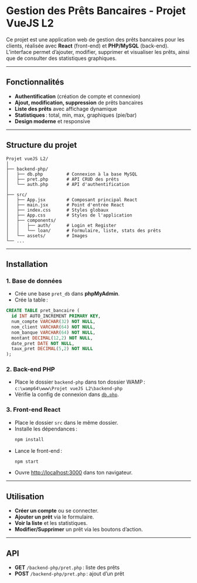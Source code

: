 # Gestion des Prêts Bancaires - Projet VueJS L2

Ce projet est une application web de gestion des prêts bancaires pour les clients, réalisée avec **React** (front-end) et **PHP/MySQL** (back-end).  
L’interface permet d’ajouter, modifier, supprimer et visualiser les prêts, ainsi que de consulter des statistiques graphiques.

---

## Fonctionnalités

- **Authentification** (création de compte et connexion)
- **Ajout, modification, suppression** de prêts bancaires
- **Liste des prêts** avec affichage dynamique
- **Statistiques** : total, min, max, graphiques (pie/bar)
- **Design moderne** et responsive

---

## Structure du projet

```
Projet vueJS L2/
│
├── backend-php/
│   ├── db.php         # Connexion à la base MySQL
│   ├── pret.php       # API CRUD des prêts
│   └── auth.php       # API d'authentification
│
├── src/
│   ├── App.jsx        # Composant principal React
│   ├── main.jsx       # Point d'entrée React
│   ├── index.css      # Styles globaux
│   ├── App.css        # Styles de l'application
│   ├── components/
│   │   ├── auth/      # Login et Register
│   │   └── loan/      # Formulaire, liste, stats des prêts
│   └── assets/        # Images
└── ...
```

---

## Installation

### 1. **Base de données**

- Crée une base `pret_db` dans **phpMyAdmin**.
- Crée la table :

```sql
CREATE TABLE pret_bancaire (
  id INT AUTO_INCREMENT PRIMARY KEY,
  num_compte VARCHAR(32) NOT NULL,
  nom_client VARCHAR(64) NOT NULL,
  nom_banque VARCHAR(64) NOT NULL,
  montant DECIMAL(12,2) NOT NULL,
  date_pret DATE NOT NULL,
  taux_pret DECIMAL(5,2) NOT NULL
);
```

### 2. **Back-end PHP**

- Place le dossier `backend-php` dans ton dossier WAMP :  
  `c:\wamp64\www\Projet vueJS L2\backend-php`
- Vérifie la config de connexion dans [`db.php`](backend-php/db.php).

### 3. **Front-end React**

- Place le dossier `src` dans le même dossier.
- Installe les dépendances :
  ```bash
  npm install
  ```
- Lance le front-end :
  ```bash
  npm start
  ```
- Ouvre [http://localhost:3000](http://localhost:3000) dans ton navigateur.

---

## Utilisation

- **Créer un compte** ou se connecter.
- **Ajouter un prêt** via le formulaire.
- **Voir la liste** et les statistiques.
- **Modifier/Supprimer** un prêt via les boutons d’action.

---

## API

- **GET** `/backend-php/pret.php` : liste des prêts
- **POST** `/backend-php/pret.php` : ajout d’un prêt
